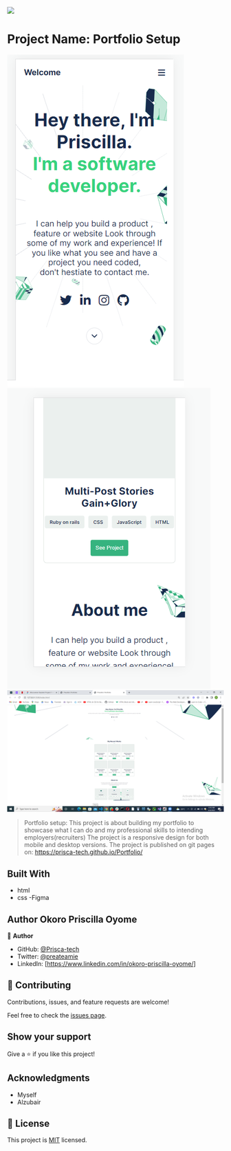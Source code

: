 ![](https://img.shields.io/badge/Microverse-blueviolet)

# Project Name: Portfolio Setup

![Screenshot](mobile-headline.png)
![Screenshot](works-section.png)
![Screenshot](desktop-version.png)

> Portfolio setup:
> This project is about building my portfolio to showcase what I can do and my professional skills to intending employers(recruiters)
> The project is a responsive design for both mobile and desktop versions.
> The project is published on git pages on: https://prisca-tech.github.io/Portfolio/

## Built With

- html
- css
  -Figma

## Author Okoro Priscilla Oyome

👤 **Author**

- GitHub: [@Prisca-tech](https://github.com/Prisca-tech)
- Twitter: [@preateamie](https://twitter.com/preateamie)
- LinkedIn: [https://www.linkedin.com/in/okoro-priscilla-oyome/]


## 🤝 Contributing

Contributions, issues, and feature requests are welcome!

Feel free to check the [issues page](../../issues/).

## Show your support

Give a ⭐️ if you like this project!

## Acknowledgments

- Myself
- Alzubair

## 📝 License

This project is [MIT](./MIT.md) licensed.

